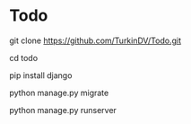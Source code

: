# Todo

git clone https://github.com/TurkinDV/Todo.git

cd todo

pip install django

python manage.py migrate

python manage.py runserver
